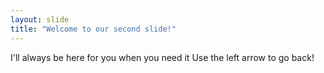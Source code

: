 ```yaml
---
layout: slide
title: "Welcome to our second slide!"
---
```

I'll always be here for you when you need it
Use the left arrow to go back!
